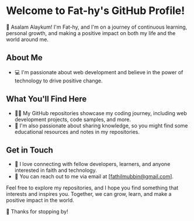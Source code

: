 # Welcome to Fat-hy's GitHub Profile!

👋 Asalam Alaykum! I'm Fat-hy, and I'm on a journey of continuous learning, personal growth, and making a positive impact on both my life and the world around me.

## About Me
- 💻 I'm passionate about web development and believe in the power of technology to drive positive change.

## What You'll Find Here
- 👨‍💻 My GitHub repositories showcase my coding journey, including web development projects, code samples, and more.
- 📖 I'm also passionate about sharing knowledge, so you might find some educational resources and notes in my repositories.

## Get in Touch
- 💬 I love connecting with fellow developers, learners, and anyone interested in faith and technology.
- 📧 You can reach out to me via email at [fathilmubbin@gmail.com].

Feel free to explore my repositories, and I hope you find something that interests and inspires you.
Together, we can grow, learn, and make a positive impact in the world.

🌟 Thanks for stopping by!

